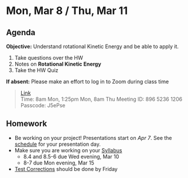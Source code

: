 Mon, Mar 8 / Thu, Mar 11
==================  
  
Agenda  
---------  
**Objective:** Understand rotational Kinetic Energy and be able to apply it.

1. Take questions over the HW
2. Notes on **Rotational Kinetic Energy**
3. Take the HW Quiz

**If absent:** Please make an effort to log in to Zoom during class time  
> [Link](https://us02web.zoom.us/j/89652361206?pwd=L3ZYQzBGNitFK0J6K1M4Nk1iM1dYQT09)  
> Time: 8am Mon, 1:25pm Mon, 8am Thu
> Meeting ID: 896 5236 1206  
> Passcode: J5ePse 

Homework   
-------------  
- Be working on your project! Presentations start on *Apr 7*.  See the [schedule][sched] for your presentation day.	
- Make sure you are working on your [Syllabus]
	- 8.4 and 8.5-6 due Wed evening, Mar 10
	- 8-7 due Mon evening, Mar 15
- [Test Corrections][correct] should be done by Friday

[sched]: https://avoncsc-my.sharepoint.com/:x:/g/personal/zjrohrbach_avon-schools_org/EVMXHFfIjQJDml8sDSyMeYsBLcV4ZCg-pDrGaicpsu_iBQ?e=RfXTgy
[syllabus]: https://avon.schoology.com/course/2624603229/materials?f=369843178
[correct]: https://avon.schoology.com/assignment/4731439922/info
[wu]: https://avon.schoology.com/page/4736717996
[probs]: https://avon.schoology.com/page/4736900872
[lab]: https://avon.schoology.com/assignment/4743905851/
<!--stackedit_data:
eyJoaXN0b3J5IjpbLTI0MTE5MzA0NCwxNTU4MjE2MjUwLC0xNz
kwMTYyNDM1LDQ5MTYxMzkwMiwzODAxMjQ4ODksLTM0MDcwNjI3
NywtMTYxNjA0NTI3NSw4NzgzMzg2MDYsLTE0Nzg3MTQwNTksMT
Y2NjU5MTE5NSw2NTI4MTUzMzIsMzU3MzE1NDY5LDE1NjgwNDYw
ODEsLTc1MTY0Nzc0OCwtMTg3NjQyMTc4OCwtMTgxMTU2MTQxMC
wtNzg2MjczMzY5LC0xOTc3NTg5MTE3LC0xMTY3NDAxOTgxLDEz
MDkxOTQwOF19
-->